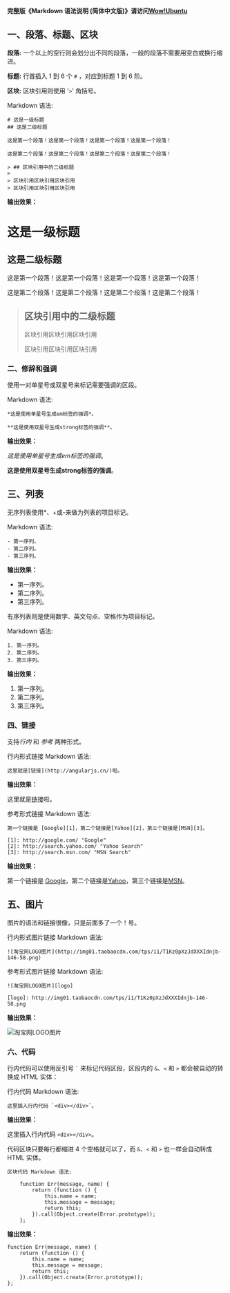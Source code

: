 **完整版《Markdown 语法说明 (简体中文版)》请访问[Wow!Ubuntu](http://wowubuntu.com/markdown/)**

## 一、段落、标题、区块 ##

**段落:** 一个以上的空行则会划分出不同的段落，一般的段落不需要用空白或换行缩进。

**标题:** 行首插入 1 到 6 个 `#` ，对应到标题 1 到 6 阶。

**区块:** 区块引用则使用 '`>`' 角括号。

Markdown 语法:

    # 这是一级标题
    ## 这是二级标题

    这是第一个段落！这是第一个段落！这是第一个段落！这是第一个段落！

    这是第二个段落！这是第二个段落！这是第二个段落！这是第二个段落！

    > ## 区块引用中的二级标题
    >
    > 区块引用区块引用区块引用
    > 区块引用区块引用区块引用

**输出效果：**

# 这是一级标题
## 这是二级标题

这是第一个段落！这是第一个段落！这是第一个段落！这是第一个段落！

这是第二个段落！这是第二个段落！这是第二个段落！这是第二个段落！

> ## 区块引用中的二级标题
>
> 区块引用区块引用区块引用
>
> 区块引用区块引用区块引用


### 二、修辞和强调 ###

使用一对单星号或双星号来标记需要强调的区段。

Markdown 语法:

    *这是使用单星号生成em标签的强调*。

    **这是使用双星号生成strong标签的强调**。

**输出效果：**

*这是使用单星号生成em标签的强调*。

**这是使用双星号生成strong标签的强调**。

## 三、列表 ##

无序列表使用*、+或-来做为列表的项目标记。

Markdown 语法:

    - 第一序列。
    - 第二序列。
    - 第三序列。

**输出效果：**

- 第一序列。
- 第二序列。
- 第三序列。

有序列表则是使用数字、英文句点、空格作为项目标记。

Markdown 语法:

    1. 第一序列。
    2. 第二序列。
    3. 第三序列。

**输出效果：**

1. 第一序列。
2. 第二序列。
3. 第三序列。

### 四、链接 ###

支持*行内* 和 *参考* 两种形式。

行内形式链接 Markdown 语法:

    这里就是[链接](http://angularjs.cn/)啦。

**输出效果：**

这里就是[链接](http://angularjs.cn/)啦。

参考形式链接 Markdown 语法:

    第一个链接是 [Google][1]，第二个链接是[Yahoo][2]，第三个链接是[MSN][3]。

    [1]: http://google.com/ "Google"
    [2]: http://search.yahoo.com/ "Yahoo Search"
    [3]: http://search.msn.com/ "MSN Search"

**输出效果：**

第一个链接是 [Google][1]，第二个链接是[Yahoo][2]，第三个链接是[MSN][3]。

[1]: http://google.com/ "Google"
[2]: http://search.yahoo.com/ "Yahoo Search"
[3]: http://search.msn.com/ "MSN Search"

## 五、图片 ##

图片的语法和链接很像，只是前面多了一个！号。

行内形式图片链接 Markdown 语法:

    ![淘宝网LOGO图片](http://img01.taobaocdn.com/tps/i1/T1Kz0pXzJdXXXIdnjb-146-58.png)

参考形式图片链接 Markdown 语法:

    ![淘宝网LOGO图片][logo]

    [logo]: http://img01.taobaocdn.com/tps/i1/T1Kz0pXzJdXXXIdnjb-146-58.png

**输出效果：**

![淘宝网LOGO图片][logo]

[logo]: http://img01.taobaocdn.com/tps/i1/T1Kz0pXzJdXXXIdnjb-146-58.png

### 六、代码 ###

行内代码可以使用反引号 `` ` `` 来标记代码区段，区段内的 `&`、`<` 和 `>` 都会被自动的转换成 HTML 实体：

行内代码 Markdown 语法:

    这里插入行内代码 `<div></div>`。

**输出效果：**

这里插入行内代码 `<div></div>`。

代码区块只要每行都缩进 4 个空格就可以了，而 `&`、`<` 和 `>` 也一样会自动转成 HTML 实体。

    区块代码 Markdown 语法:

        function Err(message, name) {
            return (function () {
                this.name = name;
                this.message = message;
                return this;
            }).call(Object.create(Error.prototype));
        };

**输出效果：**

    function Err(message, name) {
        return (function () {
            this.name = name;
            this.message = message;
            return this;
        }).call(Object.create(Error.prototype));
    };
